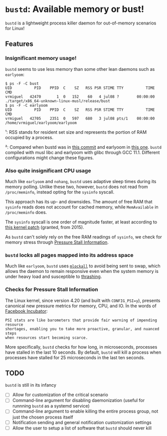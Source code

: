 # `bustd`: Available memory or bust!

`bustd` is a lightweight process killer daemon for out-of-memory scenarios for Linux!

## Features

### Insignificant memory usage!

`bustd` seems to use less memory than some other lean daemons such as `earlyoom`:

```console
$ ps -F -C bust
UID          PID    PPID  C    SZ   RSS PSR STIME TTY          TIME CMD
vrmiguel   42470       1  0   152    60   4 jul08 ?        00:00:00 ./target/x86_64-unknown-linux-musl/release/bust
$ ps -F -C earlyoom
UID          PID    PPID  C    SZ   RSS PSR STIME TTY          TIME CMD
vrmiguel   42705    2351  0   597   680   3 jul08 pts/1    00:00:00 /home/vrmiguel/earlyoom/earlyoom
```

¹: RSS stands for resident set size and represents the portion of RAM occupied by a process.

²: Compared when bustd was in [this commit](https://github.com/vrmiguel/bust/commit/c19723762815620a7e05b2a829a462e650656488) and earlyoom in [this one](https://github.com/rfjakob/earlyoom/commit/509df072be79b3be2a1de6581499e360ab0180be).
`bustd` compiled with musl libc and earlyoom with glibc through GCC 11.1. Different configurations might change these figures.


### Also quite insignificant CPU usage

Much like `earlyoom` and `nohang`, `bustd` uses adaptive sleep times during its memory polling. Unlike these two, however, `bustd` does not read from `/proc/meminfo`, instead opting for the `sysinfo` syscall.

This approach has its up- and downsides. The amount of free RAM that `sysinfo` reads does not account for cached memory, while `MemAvailable` in `/proc/meminfo` does.

The `sysinfo` syscall is one order of magnitude faster, at least according to [this kernel patch](https://sourceware.org/legacy-ml/libc-alpha/2015-08/msg00512.html) (granted, from 2015).

As `bustd` can't solely rely on the free RAM readings of `sysinfo`, we check for memory stress through [Pressure Stall Information](https://www.kernel.org/doc/html/v5.8/accounting/psi.html).

### `bustd` locks all pages mapped into its address space

Much like `earlyoom`, `bustd` uses [`mlockall`](https://www.ibm.com/docs/en/aix/7.2?topic=m-mlockall-munlockall-subroutine) to avoid being sent to swap, which allows the daemon to remain responsive even when the system memory is under heavy load and susceptible to [thrashing](https://en.wikipedia.org/wiki/Thrashing_(computer_science)).

### Checks for Pressure Stall Information

The Linux kernel, since version 4.20 (and built with `CONFIG_PSI=y`), presents canonical new pressure metrics for memory, CPU, and IO.
In the words of [Facebook Incubator](https://facebookmicrosites.github.io/psi/docs/overview):

```
PSI stats are like barometers that provide fair warning of impending resource 
shortages, enabling you to take more proactive, granular, and nuanced steps 
when resources start becoming scarce.
```

More specifically, `bustd` checks for how long, in microseconds, processes have stalled in the last 10 seconds. By default, `bustd` will kill a process when processes have stalled for 25 microseconds in the last ten seconds.


## TODO

`bustd` is still in its infancy

- [ ] Allow for customization of the critical scenario
- [ ] Command-line argument for disabling daemonization (useful for runnning `bustd` as a systemd service)
- [ ] Command-line argument to enable killing the entire process group, not just the chosen process itself
- [ ] Notification sending and general notification customization settings
- [ ] Allow the user to setup a list of software that `bustd` should never kill
